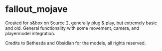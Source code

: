 # fallout_mojave
Created for s&box on Source 2, generally plug & play, but extremely basic and old.
General functionality with some movement, camera, and playermodel integration.


Credits to Bethesda and Obsidian for the models, all rights reserved.
